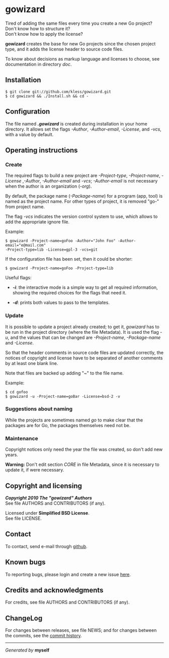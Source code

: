 gowizard
========

Tired of adding the same files every time you create a new Go project?  
Don't know how to structure it?  
Don't know how to apply the license?

**gowizard** creates the base for new Go projects since the chosen project
type, and it adds the license header to source code files.

To know about decisions as markup language and licenses to choose, see
documentation in directory *doc*.


## Installation

	$ git clone git://github.com/kless/gowizard.git
	$ cd gowizard && ./Install.sh && cd -


## Configuration

The file named ***.gowizard*** is created during installation in your home
directory. It allows set the flags *-Author*, *-Author-email*, *-License*, and
*-vcs*, with a value by default.


## Operating instructions

### Create

The required flags to build a new project are *-Project-type*, *-Project-name*,
*-License* ,*-Author*, *-Author-email* and *-vcs*; *-Author-email* is not
necessary when the author is an organization (*-org*).

By default, the package name (*-Package-name*) for a program (app, tool) is
named as the project name. For other types of project, it is removed "go-" from
project name.

The flag *-vcs* indicates the version control system to use, which allows to add
the appropriate ignore file.

Example:

	$ gowizard -Project-name=goFoo -Author="John Foo" -Author-email="e@mail.com"
	-Project-type=lib -License=gpl-3 -vcs=git

If the configuration file has been set, then it could be shorter:

	$ gowizard -Project-name=goFoo -Project-type=lib

Useful flags:

+ ***-i***: the interactive mode is a simple way to get all required
information, showing the required choices for the flags that need it.

+ ***-d***: prints both values to pass to the templates.

### Update

It is possible to update a project already created; to get it, *gowizard* has to
be run in the project directory (where the file Metadata). It is used the flag
*-u*, and the values that can be changed are *-Project-name*, *-Package-name*
and *-License*.

So that the header comments in source code files are updated correctly, the
notices of copyright and license have to be separated of another comments by at
least one blank line.

Note that files are backed up adding "~" to the file name.

Example:

	$ cd gofoo
	$ gowizard -u -Project-name=goBar -License=bsd-2 -v

### Suggestions about naming

While the projects are sometimes named *go* to make clear that the packages are
for Go, the packages themselves need not be.

### Maintenance

Copyright notices only need the year the file was created, so don't add new
years.

**Warning:** Don't edit section *CORE* in file Metadata, since it is necessary
to update it, if were necessary.


## Copyright and licensing

***Copyright 2010  The "gowizard" Authors***  
See file AUTHORS and CONTRIBUTORS (if any).

Licensed under **Simplified BSD License**.  
See file LICENSE.


## Contact

To contact, send e-mail through [github][1].


## Known bugs

To reporting bugs, please login and create a new issue [here][2].


## Credits and acknowledgments

For credits, see file AUTHORS and CONTRIBUTORS (if any).


## ChangeLog

For changes between releases, see file NEWS; and for changes between the commits,
see the [commit history][3].


* * *
*Generated by* **myself**


[1]: http://github.com/kless
[2]: http://github.com/kless/gowizard/issues
[3]: http://github.com/kless/gowizard/commits/master

